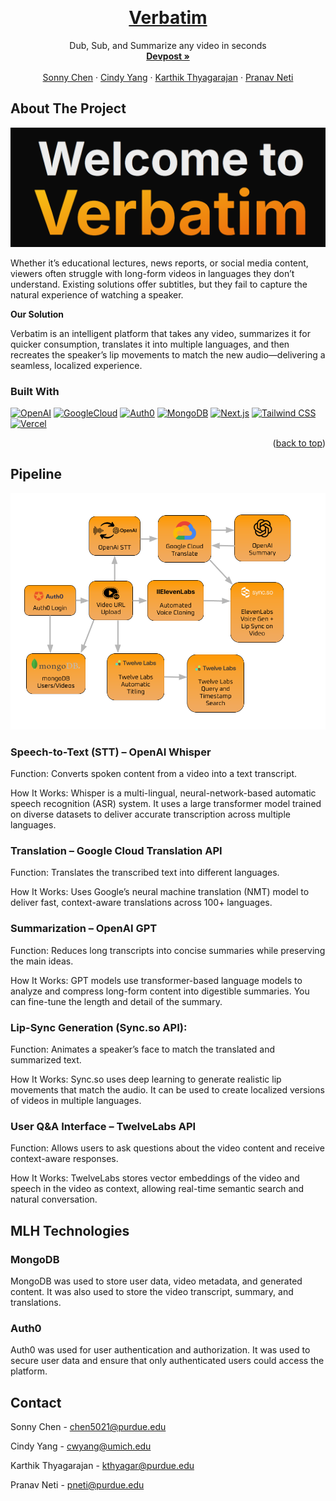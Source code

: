 
<a name="readme-top"></a>
<!-- PROJECT LOGO -->
<br />
<div align="center">
  <h1 align="center"><a href="https://www.getverbatim.tech/">Verbatim</a></h1>

  <p align="center">
    Dub, Sub, and Summarize any video in seconds
    <br />
    <a href="https://devpost.com/software/speakify-jg3nqf"><strong>Devpost »</strong></a>
    <br />
    <br />
    <a href="https://www.linkedin.com/in/chenhsonny/">Sonny Chen</a>
    ·
    <a href="https://www.linkedin.com/in/2023cyang/">Cindy Yang</a>
    ·
    <a href="https://www.linkedin.com/in/karthikthyagarajan06/">Karthik Thyagarajan</a> 
    ·
    <a href="https://www.linkedin.com/in/pranav-neti-a3870a243/">Pranav Neti</a> 
  </p>
</div>



<!-- ABOUT THE PROJECT -->
## About The Project

![alt text](image.png)

Whether it’s educational lectures, news reports, or social media content, viewers often struggle with long-form videos in languages they don’t understand. Existing solutions offer subtitles, but they fail to capture the natural experience of watching a speaker.

**Our Solution**

Verbatim is an intelligent platform that takes any video, summarizes it for quicker consumption, translates it into multiple languages, and then recreates the speaker’s lip movements to match the new audio—delivering a seamless, localized experience.

### Built With

[![OpenAI][OpenAI]][OpenAI-url]
[![GoogleCloud][GoogleCloud]][GoogleCloud-url]
[![Auth0][Auth0]][Auth0-url]
[![MongoDB][MongoDB]][MongoDB-url]
[![Next.js][Next.js]][Next.js-url]
[![Tailwind CSS][Tailwind CSS]][Tailwind CSS-url]
[![Vercel][Vercel]][Vercel-url]

<p align="right">(<a href="#readme-top">back to top</a>)</p>



<!-- GETTING STARTED -->
## Pipeline

![alt_text](Boilermake_Flowchart_Transparent.png)

### Speech-to-Text (STT) – OpenAI Whisper

Function: Converts spoken content from a video into a text transcript.

How It Works: Whisper is a multi-lingual, neural-network-based automatic speech recognition (ASR) system. It uses a large transformer model trained on diverse datasets to deliver accurate transcription across multiple languages.

### Translation – Google Cloud Translation API

Function: Translates the transcribed text into different languages.

How It Works: Uses Google’s neural machine translation (NMT) model to deliver fast, context-aware translations across 100+ languages.

### Summarization – OpenAI GPT

Function: Reduces long transcripts into concise summaries while preserving the main ideas.

How It Works: GPT models use transformer-based language models to analyze and compress long-form content into digestible summaries. You can fine-tune the length and detail of the summary.

### Lip-Sync Generation (Sync.so API):

Function: Animates a speaker’s face to match the translated and summarized text.

How It Works: Sync.so uses deep learning to generate realistic lip movements that match the audio. It can be used to create localized versions of videos in multiple languages.

### User Q&A Interface – TwelveLabs API

Function: Allows users to ask questions about the video content and receive context-aware responses.

How It Works: TwelveLabs stores vector embeddings of the video and speech in the video as context, allowing real-time semantic search and natural conversation.


## MLH Technologies

### MongoDB

MongoDB was used to store user data, video metadata, and generated content. It was also used to store the video transcript, summary, and translations.

### Auth0

Auth0 was used for user authentication and authorization. It was used to secure user data and ensure that only authenticated users could access the platform.

<!-- CONTACT -->
## Contact

Sonny Chen - chen5021@purdue.edu

Cindy Yang - cwyang@umich.edu

Karthik Thyagarajan - kthyagar@purdue.edu

Pranav Neti - pneti@purdue.edu

<!-- MARKDOWN LINKS & IMAGES -->
<!-- https://www.markdownguide.org/basic-syntax/#reference-style-links -->
[OpenAI]: https://img.shields.io/badge/OpenAI-412991?style=for-the-badge&logo=OpenAI&logoColor=white
[OpenAI-url]: https://openai.com/
[GoogleCloud]: https://img.shields.io/badge/Google_Cloud-4285F4?style=for-the-badge&logo=google-cloud&logoColor=white
[GoogleCloud-url]: https://cloud.google.com/
[Auth0]: https://img.shields.io/badge/Auth0-EB5424?style=for-the-badge&logo=auth0&logoColor=white
[Auth0-url]: https://auth0.com/
[MongoDB]: https://img.shields.io/badge/MongoDB-47A248?style=for-the-badge&logo=mongodb&logoColor=white
[MongoDB-url]: https://www.mongodb.com/
[Next.js]: https://img.shields.io/badge/Next.js-000000?style=for-the-badge&logo=next.js&logoColor=white
[Next.js-url]: https://nextjs.org/
[Tailwind CSS]: https://img.shields.io/badge/Tailwind_CSS-38B2AC?style=for-the-badge&logo=tailwind-css&logoColor=white
[Tailwind CSS-url]: https://tailwindcss.com/
[Vercel]: https://img.shields.io/badge/Vercel-000000?style=for-the-badge&logo=vercel&logoColor=white
[Vercel-url]: https://vercel.com/
